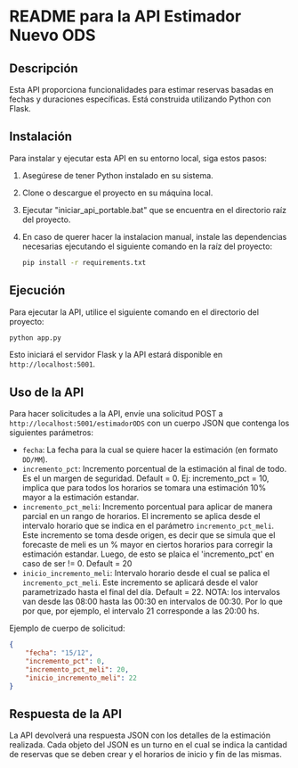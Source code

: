 
# README para la API Estimador Nuevo ODS

## Descripción

Esta API proporciona funcionalidades para estimar reservas basadas en fechas y duraciones específicas. Está construida utilizando Python con Flask.

## Instalación

Para instalar y ejecutar esta API en su entorno local, siga estos pasos:

1. Asegúrese de tener Python instalado en su sistema.
2. Clone o descargue el proyecto en su máquina local.
3. Ejecutar "iniciar_api_portable.bat" que se encuentra en el directorio raíz del proyecto.
4. En caso de querer hacer la instalacion manual, instale las dependencias necesarias ejecutando el siguiente comando en la raíz del proyecto:
   
   ```bash
   pip install -r requirements.txt
   ```

## Ejecución

Para ejecutar la API, utilice el siguiente comando en el directorio del proyecto:

```bash
python app.py
```

Esto iniciará el servidor Flask y la API estará disponible en `http://localhost:5001`.

## Uso de la API

Para hacer solicitudes a la API, envíe una solicitud POST a `http://localhost:5001/estimadorODS` con un cuerpo JSON que contenga los siguientes parámetros:

- `fecha`: La fecha para la cual se quiere hacer la estimación (en formato `DD/MM`).
- `incremento_pct`: Incremento porcentual de la estimación al final de todo. Es el un margen de seguridad. Default = 0.
Ej: incremento_pct = 10, implica que para todos los horarios se tomara una estimación 10% mayor a la estimación estandar. 
- `incremento_pct_meli`: Incremento porcentual para aplicar de manera parcial en un rango de horarios. El incremento se aplica desde el intervalo horario que se indica en el parámetro `incremento_pct_meli`. Este incremento se toma desde origen, es decir que se simula que el forecaste de meli es un % mayor en ciertos horarios para corregir la estimación estandar. Luego, de esto se plaica el 'incremento_pct' en caso de ser != 0.
Default = 20
- `inicio_incremento_meli`: Intervalo horario desde el cual se palica el `incremento_pct_meli`. Este incremento se aplicará desde el valor parametrizado hasta el final del día. 
Default = 22.
NOTA: los intervalos van desde las 08:00 hasta las 00:30 en intervalos de 00:30. Por lo que por que, por ejemplo, el intervalo 21 corresponde a las 20:00 hs. 

Ejemplo de cuerpo de solicitud:

```json
{
    "fecha": "15/12",
    "incremento_pct": 0,
    "incremento_pct_meli": 20,
    "inicio_incremento_meli": 22
}
```

## Respuesta de la API

La API devolverá una respuesta JSON con los detalles de la estimación realizada. Cada objeto del JSON es un turno en el cual se indica la cantidad de reservas que se deben crear y el horarios de inicio y fin de las mismas.
